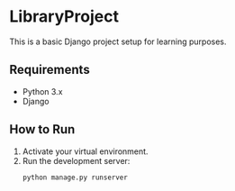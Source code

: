 # LibraryProject

This is a basic Django project setup for learning purposes.

## Requirements
- Python 3.x
- Django

## How to Run
1. Activate your virtual environment.
2. Run the development server:
   ```bash
   python manage.py runserver

